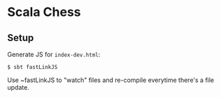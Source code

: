 # Scala Chess

## Setup

Generate JS for `index-dev.html`:

    $ sbt fastLinkJS

Use ~fastLinkJS to "watch" files and re-compile everytime there's a file update.
